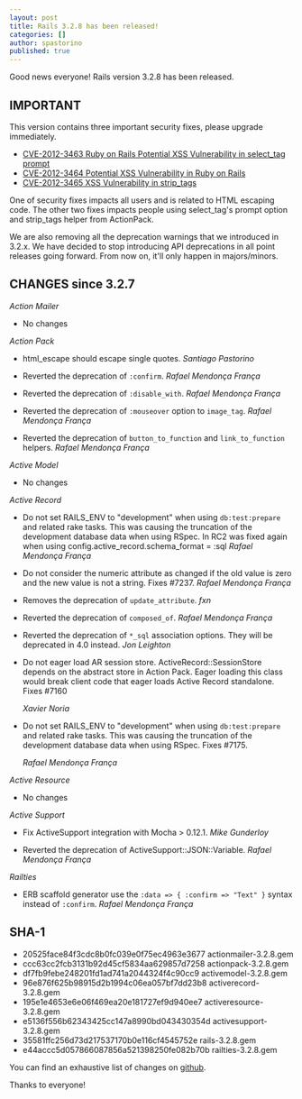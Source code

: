 ```yaml
---
layout: post
title: Rails 3.2.8 has been released!
categories: []
author: spastorino
published: true
---
```


Good news everyone! Rails version 3.2.8 has been released.

## IMPORTANT

This version contains three important security fixes, please upgrade immediately.

  * [CVE-2012-3463 Ruby on Rails Potential XSS Vulnerability in select_tag prompt](https://groups.google.com/d/msg/rubyonrails-security/fV3QUToSMSw/eHBSFOUYHpYJ)
  * [CVE-2012-3464 Potential XSS Vulnerability in Ruby on Rails](https://groups.google.com/d/msg/rubyonrails-security/kKGNeMrnmiY/r2yM7xy-G48J)
  * [CVE-2012-3465 XSS Vulnerability in strip_tags](https://groups.google.com/d/msg/rubyonrails-security/FgVEtBajcTY/tYLS1JJTu38J)

One of security fixes impacts all users and is related to HTML escaping code. The other two fixes impacts people using select_tag's prompt option and strip_tags helper from ActionPack.

We are also removing all the deprecation warnings that we introduced in 3.2.x.
We have decided to stop introducing API deprecations in all point releases going forward. From now on, it'll only happen in majors/minors.

## CHANGES since 3.2.7

*Action Mailer*

* No changes


*Action Pack*

*   html_escape should escape single quotes. *Santiago Pastorino* 

*   Reverted the deprecation of `:confirm`. *Rafael Mendonça França*

*   Reverted the deprecation of `:disable_with`. *Rafael Mendonça França*

*   Reverted the deprecation of `:mouseover` option to `image_tag`. *Rafael Mendonça França*

*   Reverted the deprecation of `button_to_function` and `link_to_function` helpers. *Rafael Mendonça França*


*Active Model*

* No changes


*Active Record*

*   Do not set RAILS_ENV to "development" when using `db:test:prepare` and related rake tasks.
    This was causing the truncation of the development database data when using RSpec.
    In RC2 was fixed again when using config.active_record.schema_format = :sql
    *Rafael Mendonça França*

*   Do not consider the numeric attribute as changed if the old value is zero and the new value is not a string. Fixes #7237. *Rafael Mendonça França*

*   Removes the deprecation of `update_attribute`. *fxn*

*   Reverted the deprecation of `composed_of`. *Rafael Mendonça França*

*   Reverted the deprecation of `*_sql` association options. They will
    be deprecated in 4.0 instead. *Jon Leighton*

*   Do not eager load AR session store. ActiveRecord::SessionStore depends on the abstract store
    in Action Pack. Eager loading this class would break client code that eager loads Active Record
    standalone.
    Fixes #7160

    *Xavier Noria*

*   Do not set RAILS_ENV to "development" when using `db:test:prepare` and related rake tasks.
    This was causing the truncation of the development database data when using RSpec.
    Fixes #7175.

    *Rafael Mendonça França*


*Active Resource*

* No changes


*Active Support*

*   Fix ActiveSupport integration with Mocha > 0.12.1. *Mike Gunderloy*

*   Reverted the deprecation of ActiveSupport::JSON::Variable. *Rafael Mendonça França*


*Railties*

*   ERB scaffold generator use the `:data => { :confirm => "Text" }` syntax instead of `:confirm`. *Rafael Mendonça França*

## SHA-1

* 20525face84f3cdc8b0fc039e0f75ec4963e3677  actionmailer-3.2.8.gem
* ccc63cc2fcb3131b92d45cf5834aa629857d7258  actionpack-3.2.8.gem
* df7fb9febe248201fd1ad741a2044324f4c90cc9  activemodel-3.2.8.gem
* 96e876f625b98915d2b1994c06ea057bf7dd23b8  activerecord-3.2.8.gem
* 195e1e4653e6e06f469ea20e181727ef9d940ee7  activeresource-3.2.8.gem
* e5136f556b62343425cc147a8990bd043430354d  activesupport-3.2.8.gem
* 35581ffc256d73d217537170b0e116cf4545752e  rails-3.2.8.gem
* e44accc5d057866087856a521398250fe082b70b  railties-3.2.8.gem

You can find an exhaustive list of changes on
[github](https://github.com/rails/rails/compare/v3.2.7...v3.2.8).

Thanks to everyone!
